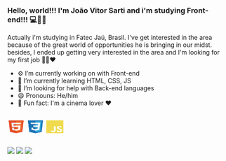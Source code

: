 ### Hello, world!!! I'm João Vitor Sarti and i'm studying Front-end!!! 💻👨‍💻

Actually i'm studying in Fatec Jaú, Brasil. I've get interested in the area because of the great world of opportunities he is bringing in our midst. besides, I ended up getting very interested in the area and I'm looking for my first job 🧑‍💻❤️

- ⚙️ I’m currently working on with Front-end
- 📖 I’m currently learning HTML, CSS, JS
- 🤔 I’m looking for help with Back-end languages
- 😄 Pronouns: He/him
- 🎥 Fun fact: I'm a cinema lover ❤️

<div style="display: inline_block"><br>
  <img align="center" alt="Sarti-HTML" height="30" width="40" src="https://raw.githubusercontent.com/devicons/devicon/master/icons/html5/html5-original.svg">
  <img align="center" alt="Sarti-CSS" height="30" width="40" src="https://raw.githubusercontent.com/devicons/devicon/master/icons/css3/css3-original.svg">
  <img align="center" alt="Sarti-Js" height="30" width="40" src="https://raw.githubusercontent.com/devicons/devicon/master/icons/javascript/javascript-plain.svg">
</div>
  </br>
  <div> 

  <a href="https://www.instagram.com/jv_sarti/" target="_blank"><img src="https://img.shields.io/badge/-Instagram-%23E4405F?style=for-the-badge&logo=instagram&logoColor=white" target="_blank"></a>
  <a href = "joaovitordc50@gmail.com"><img src="https://img.shields.io/badge/-Gmail-%23333?style=for-the-badge&logo=gmail&logoColor=white" target="_blank"></a>
  <a href="https://www.linkedin.com/in/jo%C3%A3o-sarti-1a121121b/" target="_blank"><img src="https://img.shields.io/badge/-LinkedIn-%230077B5?style=for-the-badge&logo=linkedin&logoColor=white" target="_blank"></a> 
 
 
</div>
